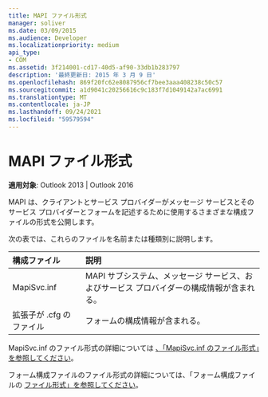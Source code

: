 ```yaml
---
title: MAPI ファイル形式
manager: soliver
ms.date: 03/09/2015
ms.audience: Developer
ms.localizationpriority: medium
api_type:
- COM
ms.assetid: 3f214001-cd17-40d5-af90-33db1b283797
description: '最終更新日: 2015 年 3 月 9 日'
ms.openlocfilehash: 869f20fc62e8087956cf7bee3aaa408238c50c57
ms.sourcegitcommit: a1d9041c20256616c9c183f7d1049142a7ac6991
ms.translationtype: MT
ms.contentlocale: ja-JP
ms.lasthandoff: 09/24/2021
ms.locfileid: "59579594"
---
```

# <a name="mapi-file-formats"></a>MAPI ファイル形式

  
  
**適用対象**: Outlook 2013 | Outlook 2016 
  
MAPI は、クライアントとサービス プロバイダーがメッセージ サービスとそのサービス プロバイダーとフォームを記述するために使用するさまざまな構成ファイルの形式を公開します。
  
次の表では、これらのファイルを名前または種類別に説明します。
  
|**構成ファイル**|**説明**|
|:-----|:-----|
|MapiSvc.inf  <br/> |MAPI サブシステム、メッセージ サービス、およびサービス プロバイダーの構成情報が含まれる。  <br/> |
|拡張子が .cfg のファイル  <br/> |フォームの構成情報が含まれる。  <br/> |
   
MapiSvc.inf のファイル形式の詳細については [、「MapiSvc.inf のファイル形式」を参照してください](file-format-of-mapisvc-inf.md)。 
  
フォーム構成ファイルのファイル形式の詳細については、「フォーム構成ファイルの [ファイル形式」を参照してください](file-format-of-form-configuration-files.md)。 
  

